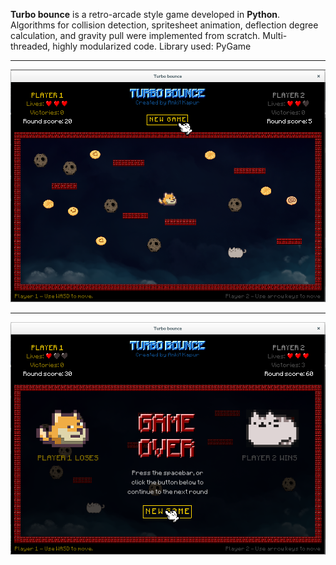 **Turbo bounce** is a retro-arcade style game developed in **Python**. Algorithms for collision detection, spritesheet animation,
deflection degree calculation, and gravity pull were implemented from scratch. Multi-threaded, highly modularized code. Library used: PyGame


***

![Screenshot 1](/src/images/screenshots/screenshot1.png "Screenshot 1")


***

![Screenshot 2](/src/images/screenshots/screenshot2.png "Screenshot 2")
